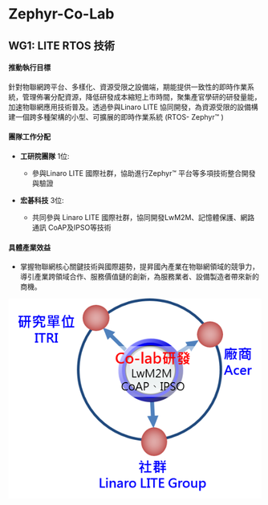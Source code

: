 # Zephyr-Co-Lab

## WG1: LITE RTOS 技術   

#### 推動執行目標
針對物聯網跨平台、多樣化、資源受限之設備端，期能提供一致性的即時作業系統，管理佈署分配資源，降低研發成本縮短上市時間，聚集產官學研的研發量能，加速物聯網應用技術普及。透過參與Linaro LITE 協同開發，為資源受限的設備構建一個跨多種架構的小型、可擴展的即時作業系統 (RTOS- Zephyr™ )


#### 團隊工作分配

* <b>工研院團隊</b> 1位: 
  * 參與Linaro LITE 國際社群，協助進行Zephyr™ 平台等多項技術整合開發與驗證
  
* <b>宏碁科技</b> 3位: 
  * 共同參與 Linaro LITE 國際社群，協同開發LwM2M、記憶體保護、網路通訊 CoAP及IPSO等技術

#### 具體產業效益
* 掌握物聯網核心關鍵技術與國際趨勢，提昇國內產業在物聯網領域的競爭力，導引產業跨領域合作、服務價值鏈的創新，為服務業者、設備製造者帶來新的商機。


<p align="center">
  <img src="https://github.com/twoss-io/Zephyr-Co-Lab/blob/master/img/zephyr_intro1.png">
</p>
